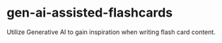 # gen-ai-assisted-flashcards
Utilize Generative AI to gain inspiration when writing flash card content.
